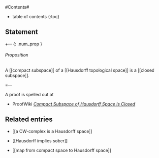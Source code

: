 
#Contents#
* table of contents
{:toc}

## Statement

+-- {: .num_prop }
###### Proposition

A [[compact subspace]] of a [[Hausdorff topological space]] is a [[closed subspace]].

=--

A proof is spelled out at 

* ProofWiki _[Compact Subspace of Hausdorff Space is Closed](https://proofwiki.org/wiki/Compact_Subspace_of_Hausdorff_Space_is_Closed)_

## Related entries

* [[a CW-complex is a Hausdorff space]]

* [[Hausdorff implies sober]]

* [[map from compact space to Hausdorff space]]


